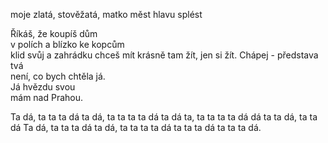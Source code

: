 moje zlatá, stověžatá, matko měst
hlavu splést

Říkáš, že koupíš dům  
v polích a blízko ke kopcům  
klid svůj a zahrádku chceš mít
krásně tam žít, jen si žít.
Chápej - představa tvá  
není, co bych chtěla já.  
Já hvězdu svou  
mám nad Prahou.


Ta dá, ta ta ta dá
ta dá, ta ta ta ta dá
ta dá ta, ta ta ta ta dá
dá ta ta dá, ta ta dá
Ta dá, ta ta ta dá
ta dá, ta ta ta ta dá
ta ta ta dá
ta ta ta dá.

